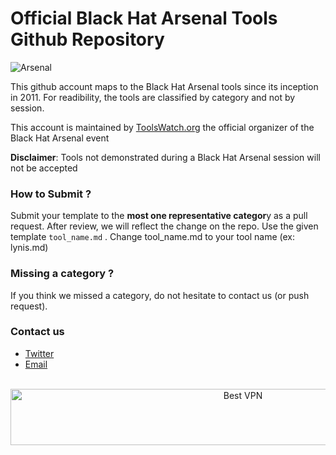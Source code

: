 # Official Black Hat Arsenal Tools Github Repository

![Arsenal](https://www.toolswatch.org/wp-content/uploads/2016/12/bharsenal.png) 

This github account maps to the Black Hat Arsenal tools since its inception in 2011. 
For readibility, the tools are classified by category and not by session. 

This account is maintained by [ToolsWatch.org](https://www.toolswatch.org) the official organizer of the Black Hat Arsenal event


**Disclaimer**: Tools not demonstrated during a Black Hat Arsenal session will not be accepted

### How to Submit ? 

Submit your template to the **most one representative categor**y as a pull request. After review, we will reflect the change on the repo.
Use the given template `tool_name.md` . 
Change tool_name.md to your tool name (ex: lynis.md)

### Missing a category ? 

If you think we missed a category, do not hesitate to contact us (or push request).

### Contact us

* [Twitter](https://twitter.com/toolswatch)
* [Email](mailto:hacker@toolswatch.org)




</BR>
<!-- Banner -->
<div align="center">
<a href="https://www.purevpn.com/order-now.php?aff=44922&amp;a_bid=bbd0f893" target="_blank" ><img src="https://affiliates.purevpn.com/accounts/default1/6hb82wqa2l/bbd0f893.jpg" alt="Best VPN" title="Best VPN" width="728" height="90" /></a>
</BR></BR>
</div>

